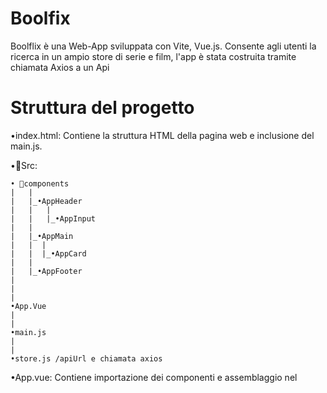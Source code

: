 
# Boolfix 

Boolflix è una Web-App sviluppata con Vite, Vue.js. Consente agli utenti la ricerca in un ampio store di serie e film, l'app è stata costruita tramite chiamata Axios a un Api

# Struttura del progetto

•index.html: Contiene la struttura HTML della pagina web e inclusione del main.js.

•📂Src: 


    • 📂components    
    |   |
    |   |_•AppHeader
    |   |   |
    |   |   |_•AppInput
    |   |
    |   |_•AppMain
    |   |  |
    |   |  |_•AppCard
    |   |
    |   |_•AppFooter
    |
    |   
    |   
    •App.Vue
    |  
    | 
    •main.js
    |  
    | 
    •store.js /apiUrl e chiamata axios

•App.vue: Contiene importazione dei componenti e assemblaggio nel <template/>    

•main.js: destrutturazione di createApp ,importazione di fontawesome e bootsrap e metodo .mount() per montare l'applicativo sull index.html
## Preview

![App Screenshot](./public/boolflix-page.png)


## 🚀 About Me

•Nome: Livington Merello 

•Email: livington.merello@gmail.com

•GitHub: LivingtonMerello98
